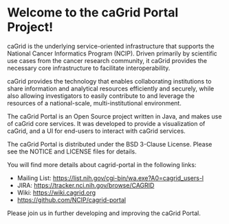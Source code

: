 Welcome to the caGrid Portal Project!
=====================================

caGrid is the underlying service-oriented infrastructure that supports the National Cancer Informatics Program (NCIP). 
Driven primarily by scientific use cases from the cancer research community, it caGrid provides the necessary core 
infrastructure to facilitate interoperability.

caGrid provides the technology that enables collaborating institutions to share information and analytical resources 
efficiently and securely, while also allowing investigators to easily contribute to and leverage the resources of a 
national-scale, multi-institutional environment.

The caGrid Portal is an Open Source project written in Java, and makes use of caGrid core services. It was developed 
to provide a visualization of caGrid, and a UI for end-users to interact with caGrid services. 

The caGrid Portal is distributed under the BSD 3-Clause License. Please see the NOTICE and LICENSE files for details.

You will find more details about cagrid-portal in the following links:

*  Mailing List: https://list.nih.gov/cgi-bin/wa.exe?A0=cagrid_users-l
*  JIRA: https://tracker.nci.nih.gov/browse/CAGRID
*  Wiki: https://wiki.cagrid.org
*  https://github.com/NCIP/cagrid-portal

Please join us in further developing and improving the caGrid Portal.

